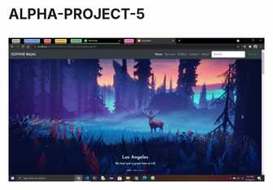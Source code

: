 # ALPHA-PROJECT-5
## ![alt text](https://github.com/bajaj277/ALPHA-PROJECT-5/blob/master/images/Screenshot%20(461).png?raw=true)
